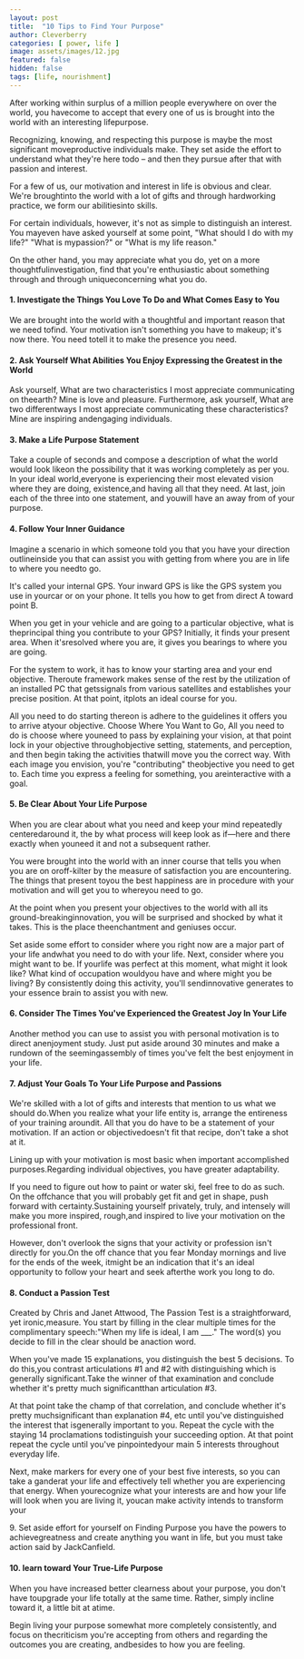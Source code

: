 ```yaml
---
layout: post
title:  "10 Tips to Find Your Purpose"
author: Cleverberry
categories: [ power, life ]
image: assets/images/12.jpg
featured: false
hidden: false
tags: [life, nourishment]
---
```


<p>After working within surplus of a million people everywhere on over the world, you havecome to accept that every one of us is brought into the world with an interesting lifepurpose. </p>

<p>Recognizing, knowing, and respecting this purpose is maybe the most significant moveproductive individuals make. They set aside the effort to understand what they're here todo – and then they pursue after that with passion and interest. </p>

<P>For a few of us, our motivation and interest in life is obvious and clear. We're broughtinto the world with a lot of gifts and through hardworking practice, we form our abilitiesinto skills.</P>

<p>For certain individuals, however, it's not as simple to distinguish an interest. You mayeven have asked yourself at some point, "What should I do with my life?" "What is mypassion?" or "What is my life reason."</p>

<p>On the other hand, you may appreciate what you do, yet on a more thoughtfulinvestigation, find that you're enthusiastic about something through and through uniqueconcerning what you do.</p>

<h4>1. Investigate the Things You Love To Do and What Comes Easy to You </h4>
<p>We are brought into the world with a thoughtful and important reason that we need tofind. Your motivation isn't something you have to makeup; it's now there. You need totell it to make the presence you need.</p>

<h4>2. Ask Yourself What Abilities You Enjoy Expressing the Greatest in the World </h4>
<p>Ask yourself, What are two characteristics I most appreciate communicating on theearth? Mine is love and pleasure. Furthermore, ask yourself, What are two differentways I most appreciate communicating these characteristics? Mine are inspiring andengaging individuals. </p>

<h4>3. Make a Life Purpose Statement </h4>
<p>Take a couple of seconds and compose a description of what the world would look likeon the possibility that it was working completely as per you. In your ideal world,everyone is experiencing their most elevated vision where they are doing, existence,and having all that they need. At last, join each of the three into one statement, and youwill have an away from of your purpose.</p>

<h4>4. Follow Your Inner Guidance</h4>
<p>Imagine a scenario in which someone told you that you have your direction outlineinside you that can assist you with getting from where you are in life to where you needto go. </p>
<p>It's called your internal GPS. Your inward GPS is like the GPS system you use in yourcar or on your phone. It tells you how to get from direct A toward point B.</p>
<p>When you get in your vehicle and are going to a particular objective, what is theprincipal thing you contribute to your GPS? Initially, it finds your present area. When it'sresolved where you are, it gives you bearings to where you are going. </p>
<p>For the system to work, it has to know your starting area and your end objective. Theroute framework makes sense of the rest by the utilization of an installed PC that getssignals from various satellites and establishes your precise position. At that point, itplots an ideal course for you. </p>
<p>All you need to do starting thereon is adhere to the guidelines it offers you to arrive atyour objective. Choose Where You Want to Go, All you need to do is choose where youneed to pass by explaining your vision, at that point lock in your objective throughobjective setting, statements, and perception, and then begin taking the activities thatwill move you the correct way. With each image you envision, you're "contributing" theobjective you need to get to. Each time you express a feeling for something, you areinteractive with a goal.</p>

<h4>5. Be Clear About Your Life Purpose </h4>
<p>When you are clear about what you need and keep your mind repeatedly centeredaround it, the by what process will keep look as if—here and there exactly when youneed it and not a subsequent rather. </p>
<p>You were brought into the world with an inner course that tells you when you are on oroff-kilter by the measure of satisfaction you are encountering. The things that present toyou the best happiness are in procedure with your motivation and will get you to whereyou need to go. </p>
<p>At the point when you present your objectives to the world with all its ground-breakinginnovation, you will be surprised and shocked by what it takes. This is the place theenchantment and geniuses occur. </p>
<p>Set aside some effort to consider where you right now are a major part of your life andwhat you need to do with your life. Next, consider where you might want to be. If yourlife was perfect at this moment, what might it look like? What kind of occupation wouldyou have and where might you be living? By consistently doing this activity, you'll sendinnovative generates to your essence brain to assist you with new.</p>

<h4>6. Consider The Times You've Experienced the Greatest Joy In Your Life </h4>
<p>Another method you can use to assist you with personal motivation is to direct anenjoyment study. Just put aside around 30 minutes and make a rundown of the seemingassembly of times you've felt the best enjoyment in your life.</p>

<h4>7. Adjust Your Goals To Your Life Purpose and Passions </h4>
<p>We're skilled with a lot of gifts and interests that mention to us what we should do.When you realize what your life entity is, arrange the entireness of your training aroundit. All that you do have to be a statement of your motivation. If an action or objectivedoesn't fit that recipe, don't take a shot at it.</p>
<p>Lining up with your motivation is most basic when important accomplished purposes.Regarding individual objectives, you have greater adaptability. </p>
<p>If you need to figure out how to paint or water ski, feel free to do as such. On the offchance that you will probably get fit and get in shape, push forward with certainty.Sustaining yourself privately, truly, and intensely will make you more inspired, rough,and inspired to live your motivation on the professional front.</p>
<p>However, don't overlook the signs that your activity or profession isn't directly for you.On the off chance that you fear Monday mornings and live for the ends of the week, itmight be an indication that it's an ideal opportunity to follow your heart and seek afterthe work you long to do.</p>

<h4>8. Conduct  a Passion Test </h4>
<p>Created by Chris and Janet Attwood, The Passion Test is a straightforward, yet ironic,measure. You start by filling in the clear multiple times for the complimentary speech:"When my life is ideal, I am ___." The word(s) you decide to fill in the clear should be anaction word.</p>
<p>When you've made 15 explanations, you distinguish the best 5 decisions. To do this,you contrast articulations #1 and #2 with distinguishing which is generally significant.Take the winner of that examination and conclude whether it's pretty much significantthan articulation #3.</p>
<p>At that point take the champ of that correlation, and conclude whether it's pretty muchsignificant  than   explanation   #4,   etc  until   you've   distinguished   the   interest  that  isgenerally important to you. Repeat the cycle with the staying 14 proclamations todistinguish your succeeding option. At that point repeat the cycle until you've pinpointedyour main 5 interests throughout everyday life. </p>
<p>Next, make markers for every one of your best five interests, so you can take a ganderat your life and effectively tell whether you are experiencing that energy. When yourecognize what your interests are and how your life will look when you are living it, youcan make activity intends to transform your</p>

<p>9. Set aside effort for yourself on Finding Purpose you have the powers to achievegreatness and create anything you want in life, but you must take action said by JackCanfield.</p>
<h4>10. learn toward Your True-Life Purpose </h4>
<p>When you have increased better clearness about your purpose, you don't have toupgrade your life totally at the same time. Rather, simply incline toward it, a little bit at atime.</p>
<p>Begin living your purpose somewhat more completely consistently, and focus on thecriticism you're accepting from others and regarding the outcomes you are creating, andbesides to how you are feeling.</p>